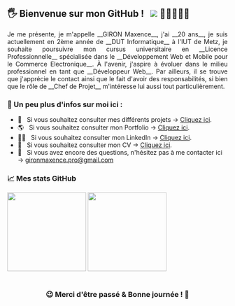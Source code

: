 ## 🖐 Bienvenue sur mon GitHub ! &nbsp; ![](https://komarev.com/ghpvc/?username=MaxHwK&label=Visiteurs+:) 👩🏼‍🤝‍🧑🏻

<div style="text-align: justify"> Je me présente, je m'appelle __GIRON Maxence__, j'ai __20 ans__, je suis actuellement en 2ème année de __DUT Informatique__ à 
l'IUT de Metz, je souhaite poursuivre mon cursus universitaire en __Licence Professionnelle__ spécialisée dans le __Développement Web et Mobile pour le Commerce 
Electronique__. À l'avenir, j'aspire à évoluer dans le milieu professionnel en tant que __Développeur Web__. Par ailleurs, il se trouve que j'apprécie 
le contact ainsi que le fait d'avoir des responsabilités, si bien que le rôle de __Chef de Projet__ m'intéresse lui aussi tout particulièrement. </div>

### 🧑 Un peu plus d'infos sur __moi__ ici :

- 💾 &nbsp; Si vous souhaitez consulter mes différents projets → [Cliquez ici](https://github.com/MaxHwK?tab=repositories).
- 🌎 &nbsp; Si vous souhaitez consulter mon Portfolio → [Cliquez ici](https://maxhwk.github.io/).
- 👨‍💻 &nbsp; Si vous souhaitez consulter mon LinkedIn → [Cliquez ici](https://www.linkedin.com/in/maxence-giron/).
- 📝 &nbsp; Si vous souhaitez consulter mon CV → [Cliquez ici](https://github.com/MaxHwK/MaxHwK.github.io/blob/main/static/doc/CV_Giron_Maxence.pdf).
- 📧 &nbsp; Si vous avez encore des questions, n'hésitez pas à me contacter ici → gironmaxence.pro@gmail.com

### 📈 Mes stats GitHub

<img height="180em" src="https://github-readme-stats.vercel.app/api?username=MaxHwK&show_icons=true&hide_border=true&&count_private=true&include_all_commits=true" />

<img height="180em" src="https://github-readme-stats.vercel.app/api/top-langs/?username=MaxHwK&exclude_repo=KNN-Image-Classification&show_icons=true&hide_border=true&layout=compact&langs_count=8"/>

#

<div align="center">

### 😉 Merci d'être passé & Bonne journée ! 🤝 

</div>
